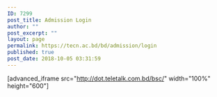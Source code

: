 ```yaml
---
ID: 7299
post_title: Admission Login
author: ""
post_excerpt: ""
layout: page
permalink: https://tecn.ac.bd/bd/admission/login
published: true
post_date: 2018-10-05 03:31:59
---
```

[advanced_iframe src="http://dot.teletalk.com.bd/bsc/" width="100%" height="600"]